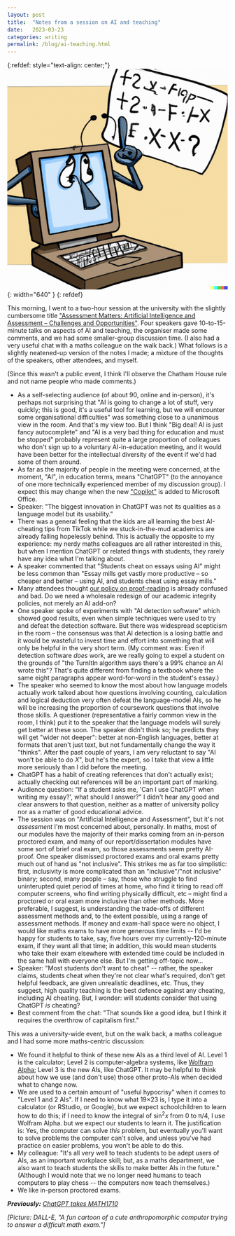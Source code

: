 ```yaml
---
layout: post
title:  "Notes from a session on AI and teaching"
date:   2023-03-23
categories: writing
permalink: /blog/ai-teaching.html
---
```


{:refdef: style="text-align: center;"}
![](../assets/img/ai-math.png){: width="640" }
{: refdef}

This morning, I went to a two-hour session at the university with the slightly cumbersome title ["Assessment Matters: Artificial Intelligence and Assessment – Challenges and Opportunities"](https://teachingexcellence.leeds.ac.uk/events/assessment-matters-artificial-intelligence-and-assessment-challenges-and-opportunities/). Four speakers gave 10-to-15-minute talks on aspects of AI and teaching, the organiser made some comments, and we had some smaller-group discussion time. (I also had a very useful chat with a maths colleague on the walk back.) What follows is a slightly neatened-up version of the notes I made; a mixture of the thoughts of the speakers, other attendees, and myself.

(Since this wasn't a public event, I think I'll observe the Chatham House rule and not name people who made comments.)

* As a self-selecting audience (of about 90, online and in-person), it's perhaps not surprising that "AI is going to change a lot of stuff, very quickly; this is good, it's a useful tool for learning, but we will encounter some organisational difficulties" was something close to a unanimous view in the room. And that's my view too. But I think "Big deal! AI is just fancy autocomplete" and "AI is a very bad thing for education and must be stopped" probably represent quite a large proportion of colleagues who don't sign up to a voluntary AI-in-education meeting, and it would have been better for the intellectual diversity of the event if we'd had some of them around.
* As far as the majority of people in the meeting were concerned, at the moment, "AI", in education terms, means "ChatGPT" (to the annoyance of one more technically experienced member of my discussion group). I expect this may change when the new ["Copilot"](https://www.theverge.com/2023/3/17/23644501/microsoft-copilot-ai-office-documents-microsoft-365-report) is added to Microsoft Office.
* Speaker: "The biggest innovation in ChatGPT was not its qualities as a language model but its usability."
* There was a general feeling that the kids are all learning the best AI-cheating tips from TikTok while we stuck-in-the-mud academics are already falling hopelessly behind. This is actually the opposite to my experience: my nerdy maths colleagues are all rather interested in this, but when I mention ChatGPT or related things with students, they rarely have any idea what I'm talking about.
* A speaker commented that "Students cheat on essays using AI" might be less common than "Essay mills get vastly more productive – so cheaper and better – using AI, and students cheat using essay mills."
* Many attendees thought [our policy on proof-reading](https://www.leeds.ac.uk/secretariat/documents/proof_reading_policy.pdf) is already confused and bad. Do we need a wholesale redesign of our academic integrity policies, not merely an AI add-on?
* One speaker spoke of experiments with "AI detection software" which showed good results, even when simple techniques were used to try and defeat the detection software. But there was widespread scepticism in the room – the consensus was that AI detection is a losing battle and it would be wasteful to invest time and effort into something that will only be helpful in the very short term. (My comment was: Even if detection software *does* work, are we really going to expel a student on the grounds of "the TurnItIn algorithm says there's a 99% chance an AI wrote this"? That's quite different from finding a textbook where the same eight paragraphs appear word-for-word in the student's essay.)
* The speaker who seemed to know the most about how language models actually work talked about how questions involving counting, calculation and logical deduction very often defeat the language-model AIs, so he will be increasing the proportion of coursework questions that involve those skills. A questioner (representative a fairly common view in the room, I think) put it to the speaker that the language models will surely get better at these soon. The speaker didn't think so; he predicts they will get "wider not deeper": better at non-English languages, better at formats that aren't just text, but not fundamentally change the way it "thinks". After the past couple of years, I am very reluctant to say "AI won't be able to do *X*", but he's the expert, so I take that view a little more seriously than I did before the meeting.
* ChatGPT has a habit of creating references that don't actually exist; actually checking out references will be an important part of marking.
* Audience question: "If a student asks me, 'Can I use ChatGPT when writing my essay?', what should I answer?" I didn't hear any good and clear answers to that question, neither as a matter of university policy nor as a matter of good educational advice.
* The session was on "Artificial Intelligence and Assessment", but it's not *assessment* I'm most concerned about, personally. In maths, most of our modules have the majority of their marks coming from an in-person proctored exam, and many of our report/dissertation modules have some sort of brief oral exam, so those assessments seem pretty AI-proof. One speaker dismissed proctored exams and oral exams pretty much out of hand as "not inclusive". This strikes me as far too simplistic: first, inclusivity is more complicated than an "inclusive"/"not inclusive" binary; second, many people – say, those who struggle to find uninterupted quiet period of times at home, who find it tiring to read off computer screens, who find writing physically difficult, etc – might find a proctored or oral exam more inclusive than other methods. More preferable, I suggest, is understanding the trade-offs of different assessment methods and, to the extent possible, using a range of assessment methods. If money and exam-hall space were no object, I would like maths exams to have more generous time limits -- I'd be happy for students to take, say, five hours over my currently-120-minute exam, if they want all that time; in addition, this would mean students who take their exam elsewhere with extended time could be included in the same hall with everyone else. But I'm getting off-topic now...
* Speaker: "Most students don't want to cheat" -- rather, the speaker claims, students cheat when they're not clear what's required, don't get helpful feedback, are given unrealistic deadlines, etc. Thus, they suggest, high quality teaching is the best defence against any cheating, including AI cheating. But, I wonder: will students consider that using ChatGPT *is* cheating?
* Best comment from the chat: "That sounds like a good idea, but I think it requires the overthrow of capitalism first."

This was a university-wide event, but on the walk back, a maths colleague and I had some more maths-centric discussion:
* We found it helpful to think of these new AIs as a third level of AI. Level 1 is the calculator; Level 2 is computer-algebra systems, like [Wolfram Alpha](https://www.wolframalpha.com/); Level 3 is the new AIs, like ChatGPT. It may be helpful to think about how we use (and don't use) those other proto-AIs when decided what to change now.
* We are used to a certain amount of "useful hypocrisy" when it comes to "Level 1 and 2 AIs". If I need to know what 19×23 is, I type it into a calculator (or RStudio, or Google), but we expect schoolchildren to learn how to do this; if I need to know the integral of sin<sup>2</sup>*x* from 0 to π/4, I use Wolfram Alpha. but we expect our students to learn it. The justification is: Yes, the computer can solve *this* problem, but eventually you'll want to solve problems the computer can't solve, and unless you've had practice on easier problems, you won't be able to do this.
* My colleague: "It's all very well to teach students to be adept users of AIs, as an important workplace skill; but, as a maths department, we also want to teach students the skills to make better AIs in the future." (Although I would note that we no longer need humans to teach computers to play chess -- the computers now teach themselves.)
* We like in-person proctored exams.

_**Previously:** [ChatGPT takes MATH1710](chatgpt.html)_

*[Picture: DALL-E, "A fun cartoon of a cute anthropomorphic computer trying to answer a difficult math exam."]*

